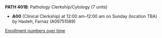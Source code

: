 **PATH 401B**: Pathology Clerkship/Cytology (7 units)

- **A00** (Clinical Clerkship) at 12:00 am–12:00 am on Sunday (location TBA) by Hasteh, Farnaz (A09751589)

[Enrollment numbers over time](./PATH401B.tsv)
